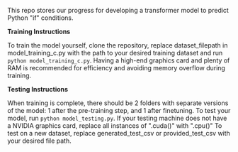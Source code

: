 This repo stores our progress for developing a transformer model to predict Python "if" conditions.

**Training Instructions**

To train the model yourself, clone the repository, replace dataset_filepath in model_training_c.py with the path to your desired training dataset and run ```python model_training_c.py```.
Having a high-end graphics card and plenty of RAM is recommended for efficiency and avoiding memory overflow during training.

**Testing Instructions**

When training is complete, there should be 2 folders with separate versions of the model: 1 after the pre-training step, and 1 after finetuning. To test your model, run ```python model_testing.py```.
If your testing machine does not have a NVIDIA graphics card, replace all instances of ".cuda()" with ".cpu()" To test on a new dataset, replace generated_test_csv or provided_test_csv with your desired file path.
